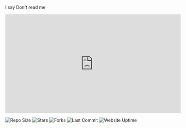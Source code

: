 I say Don't read me 
<iframe width="560" height="315" src="https://www.youtube.com/embed/dQw4w9WgXcQ" title="YouTube video player" frameborder="0" allow="accelerometer; autoplay; clipboard-write; encrypted-media; gyroscope; picture-in-picture" allowfullscreen></iframe>


![Repo Size](https://img.shields.io/github/repo-size/theguy888/theguy888.github.io?style=for-the-badge)
![Stars](https://img.shields.io/github/stars/theguy888/theguy888.github.io?style=for-the-badge)
![Forks](https://img.shields.io/github/forks/theguy888/theguy888.github.io?style=for-the-badge)
![Last Commit](https://img.shields.io/github/last-commit/theguy888/theguy888.github.io?style=for-the-badge)
![Website Uptime](https://img.shields.io/website?style=for-the-badge&up_message=online&url=https://theguy888.github.io)
